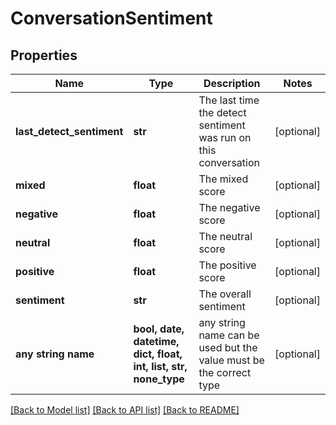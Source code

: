# ConversationSentiment


## Properties
Name | Type | Description | Notes
------------ | ------------- | ------------- | -------------
**last_detect_sentiment** | **str** | The last time the detect sentiment was run on this conversation | [optional] 
**mixed** | **float** | The mixed score | [optional] 
**negative** | **float** | The negative score | [optional] 
**neutral** | **float** | The neutral score | [optional] 
**positive** | **float** | The positive score | [optional] 
**sentiment** | **str** | The overall sentiment | [optional] 
**any string name** | **bool, date, datetime, dict, float, int, list, str, none_type** | any string name can be used but the value must be the correct type | [optional]

[[Back to Model list]](../README.md#documentation-for-models) [[Back to API list]](../README.md#documentation-for-api-endpoints) [[Back to README]](../README.md)


